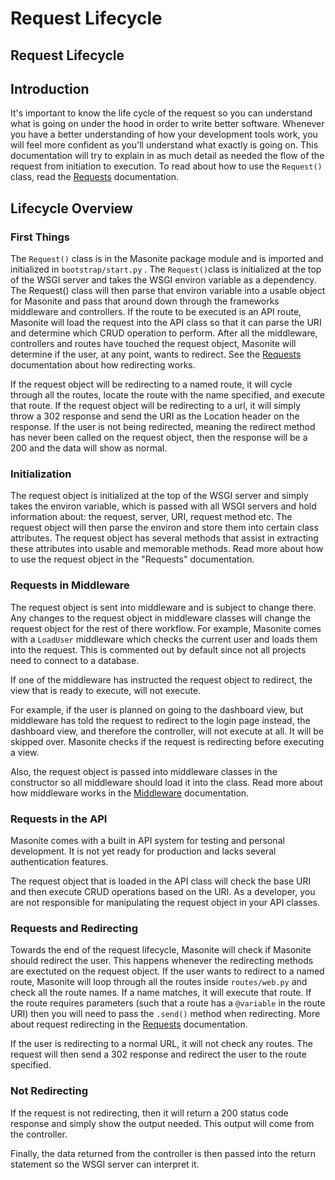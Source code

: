 # Request Lifecycle

## Request Lifecycle

## Introduction

It's important to know the life cycle of the request so you can understand what is going on under the hood in order to write better software. Whenever you have a better understanding of how your development tools work, you will feel more confident as you'll understand what exactly is going on. This documentation will try to explain in as much detail as needed the flow of the request from initiation to execution. To read about how to use the `Request()` class, read the [Requests](../the-basics/requests.md) documentation.

## Lifecycle Overview

### First Things

The `Request()` class is in the Masonite package module and is imported and initialized in `bootstrap/start.py` . The `Request()`class is initialized at the top of the WSGI server and takes the WSGI environ variable as a dependency. The Request\(\) class will then parse that environ variable into a usable object for Masonite and pass that around down through the frameworks middleware and controllers. If the route to be executed is an API route, Masonite will load the request into the API class so that it can parse the URI and determine which CRUD operation to perform. After all the middleware, controllers and routes have touched the request object, Masonite will determine if the user, at any point, wants to redirect. See the [Requests](../the-basics/requests.md) documentation about how redirecting works.

If the request object will be redirecting to a named route, it will cycle through all the routes, locate the route with the name specified, and execute that route. If the request object will be redirecting to a url, it will simply throw a 302 response and send the URI as the Location header on the response. If the user is not being redirected, meaning the redirect method has never been called on the request object, then the response will be a 200 and the data will show as normal.

### Initialization

The request object is initialized at the top of the WSGI server and simply takes the environ variable, which is passed with all WSGI servers and hold information about: the request, server, URI, request method etc. The request object will then parse the environ and store them into certain class attributes. The request object has several methods that assist in extracting these attributes into usable and memorable methods. Read more about how to use the request object in the "Requests" documentation.

### Requests in Middleware

The request object is sent into middleware and is subject to change there. Any changes to the request object in middleware classes will change the request object for the rest of there workflow. For example, Masonite comes with a `LoadUser` middleware which checks the current user and loads them into the request. This is commented out by default since not all projects need to connect to a database.

If one of the middleware has instructed the request object to redirect, the view that is ready to execute, will not execute.

For example, if the user is planned on going to the dashboard view, but middleware has told the request to redirect to the login page instead, the dashboard view, and therefore the controller, will not execute at all. It will be skipped over. Masonite checks if the request is redirecting before executing a view.

Also, the request object is passed into middleware classes in the constructor so all middleware should load it into the class. Read more about how middleware works in the [Middleware](../advanced/middleware.md) documentation.

### Requests in the API

Masonite comes with a built in API system for testing and personal development. It is not yet ready for production and lacks several authentication features.

The request object that is loaded in the API class will check the base URI and then execute CRUD operations based on the URI. As a developer, you are not responsible for manipulating the request object in your API classes.

### Requests and Redirecting

Towards the end of the request lifecycle, Masonite will check if Masonite should redirect the user. This happens whenever the redirecting methods are exectuted on the request object. If the user wants to redirect to a named route, Masonite will loop through all the routes inside `routes/web.py` and check all the route names. If a name matches, it will execute that route. If the route requires parameters \(such that a route has a `@variable` in the route URI\) then you will need to pass the `.send()` method when redirecting. More about request redirecting in the [Requests](../the-basics/requests.md) documentation.

If the user is redirecting to a normal URL, it will not check any routes. The request will then send a 302 response and redirect the user to the route specified.

### Not Redirecting

If the request is not redirecting, then it will return a 200 status code response and simply show the output needed. This output will come from the controller.

Finally, the data returned from the controller is then passed into the return statement so the WSGI server can interpret it.

